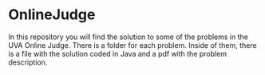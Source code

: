 # OnlineJudge

In this repository you will find the solution to some of the problems in the UVA Online Judge.
There is a folder for each problem. Inside of them, there is a file with the solution coded in Java and a pdf with the problem description.